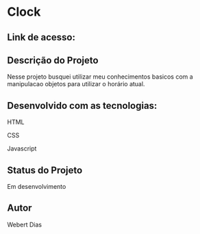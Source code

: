 <h1>Clock</h1>


<h2>Link de acesso:</h2>

<h2>Descrição do Projeto</h2>

<p> Nesse projeto busquei utilizar meu conhecimentos basicos com a manipulacao objetos para utilizar o horário atual.</p>

<h2> Desenvolvido com as tecnologias:</h2>
<p>HTML</p>
<p>CSS</p>
<p>Javascript</p>

<h2>Status do Projeto</h2>
<p>Em desenvolvimento</p>

<h2>Autor</h2>
<p>Webert Dias</p>

